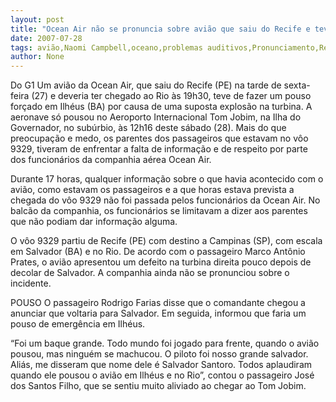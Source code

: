 ```yaml
---
layout: post
title: "Ocean Air não se pronuncia sobre avião que saiu do Recife e teve problemas na turbina"
date: 2007-07-28
tags: avião,Naomi Campbell,oceano,problemas auditivos,Pronunciamento,Recife,Steven Mnuchin
author: None
---
```

Do G1
Um avi&atilde;o da Ocean Air, que saiu do Recife (PE) na tarde de sexta-feira (27) e deveria ter chegado ao Rio &agrave;s 19h30, teve de fazer um pouso for&ccedil;ado em Ilh&eacute;us (BA) por causa de uma suposta explos&atilde;o na turbina. A aeronave s&oacute; pousou no Aeroporto Internacional Tom Jobim, na Ilha do Governador, no sub&uacute;rbio, &agrave;s 12h16 deste s&aacute;bado (28). 
Mais do que preocupa&ccedil;&atilde;o e medo, os parentes dos passageiros que estavam no v&ocirc;o 9329, tiveram de enfrentar a falta de informa&ccedil;&atilde;o e de respeito por parte dos funcion&aacute;rios da companhia a&eacute;rea Ocean Air. 

Durante 17 horas, qualquer informa&ccedil;&atilde;o sobre o que havia acontecido com o avi&atilde;o, como estavam os passageiros e a que horas estava prevista a chegada do v&ocirc;o 9329 n&atilde;o foi passada pelos funcion&aacute;rios da Ocean Air. No balc&atilde;o da companhia, os funcion&aacute;rios se limitavam a dizer aos parentes que n&atilde;o podiam dar informa&ccedil;&atilde;o alguma. 

O v&ocirc;o 9329 partiu de Recife (PE) com destino a Campinas (SP), com escala em Salvador (BA) e no Rio. De acordo com o passageiro Marco Ant&ocirc;nio Prates, o avi&atilde;o apresentou um defeito na turbina direita pouco depois de decolar de Salvador. 
A companhia ainda n&atilde;o se pronunciou sobre o incidente.

POUSO
O&nbsp;passageiro Rodrigo Farias disse que o comandante chegou a anunciar que voltaria para Salvador. Em seguida, informou que faria um pouso de emerg&ecirc;ncia em Ilh&eacute;us. 

&ldquo;Foi um baque grande. Todo mundo foi jogado para frente, quando o avi&atilde;o pousou, mas ningu&eacute;m se machucou. O piloto foi nosso grande salvador. Ali&aacute;s, me disseram que nome dele &eacute; Salvador Santoro. Todos aplaudiram quando ele pousou o avi&atilde;o em Ilh&eacute;us e no Rio&rdquo;, contou o passageiro Jos&eacute; dos Santos Filho, que se sentiu muito aliviado ao chegar ao Tom Jobim.  